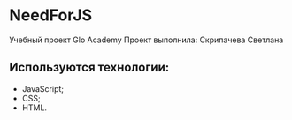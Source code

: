# NeedForJS
Учебный проект Glo Academy
Проект выполнила: Скрипачева Светлана

## Используются технологии:
  - JavaScript;
  - CSS;
  - HTML.
